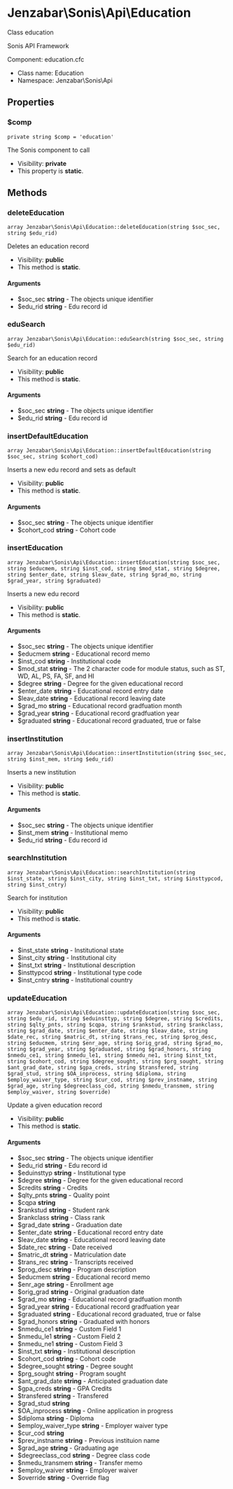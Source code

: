 Jenzabar\Sonis\Api\Education
===============

Class education

Sonis API Framework

Component: education.cfc


* Class name: Education
* Namespace: Jenzabar\Sonis\Api





Properties
----------


### $comp

    private string $comp = 'education'

The Sonis component to call



* Visibility: **private**
* This property is **static**.


Methods
-------


### deleteEducation

    array Jenzabar\Sonis\Api\Education::deleteEducation(string $soc_sec, string $edu_rid)

Deletes an education record



* Visibility: **public**
* This method is **static**.


#### Arguments
* $soc_sec **string** - The objects unique identifier
* $edu_rid **string** - Edu record id



### eduSearch

    array Jenzabar\Sonis\Api\Education::eduSearch(string $soc_sec, string $edu_rid)

Search for an education record



* Visibility: **public**
* This method is **static**.


#### Arguments
* $soc_sec **string** - The objects unique identifier
* $edu_rid **string** - Edu record id



### insertDefaultEducation

    array Jenzabar\Sonis\Api\Education::insertDefaultEducation(string $soc_sec, string $cohort_cod)

Inserts a new edu record and sets as default



* Visibility: **public**
* This method is **static**.


#### Arguments
* $soc_sec **string** - The objects unique identifier
* $cohort_cod **string** - Cohort code



### insertEducation

    array Jenzabar\Sonis\Api\Education::insertEducation(string $soc_sec, string $educmem, string $inst_cod, string $mod_stat, string $degree, string $enter_date, string $leav_date, string $grad_mo, string $grad_year, string $graduated)

Inserts a new edu record



* Visibility: **public**
* This method is **static**.


#### Arguments
* $soc_sec **string** - The objects unique identifier
* $educmem **string** - Educational record memo
* $inst_cod **string** - Institutional code
* $mod_stat **string** - The 2 character code for module status, such as ST, WD, AL, PS, FA, SF, and HI
* $degree **string** - Degree for the given educational record
* $enter_date **string** - Educational record entry date
* $leav_date **string** - Educational record leaving date
* $grad_mo **string** - Educational record gradfuation month
* $grad_year **string** - Educational record gradfuation year
* $graduated **string** - Educational record graduated, true or false



### insertInstitution

    array Jenzabar\Sonis\Api\Education::insertInstitution(string $soc_sec, string $inst_mem, string $edu_rid)

Inserts a new institution



* Visibility: **public**
* This method is **static**.


#### Arguments
* $soc_sec **string** - The objects unique identifier
* $inst_mem **string** - Institutional memo
* $edu_rid **string** - Edu record id



### searchInstitution

    array Jenzabar\Sonis\Api\Education::searchInstitution(string $inst_state, string $inst_city, string $inst_txt, string $insttypcod, string $inst_cntry)

Search for institution



* Visibility: **public**
* This method is **static**.


#### Arguments
* $inst_state **string** - Institutional state
* $inst_city **string** - Institutional city
* $inst_txt **string** - Institutional description
* $insttypcod **string** - Institutional type code
* $inst_cntry **string** - Institutional country



### updateEducation

    array Jenzabar\Sonis\Api\Education::updateEducation(string $soc_sec, string $edu_rid, string $eduinsttyp, string $degree, string $credits, string $qlty_pnts, string $cqpa, string $rankstud, string $rankclass, string $grad_date, string $enter_date, string $leav_date, string $date_rec, string $matric_dt, string $trans_rec, string $prog_desc, string $educmem, string $enr_age, string $orig_grad, string $grad_mo, string $grad_year, string $graduated, string $grad_honors, string $nmedu_ce1, string $nmedu_le1, string $nmedu_ne1, string $inst_txt, string $cohort_cod, string $degree_sought, string $prg_sought, string $ant_grad_date, string $gpa_creds, string $transfered, string $grad_stud, string $OA_inprocess, string $diploma, string $employ_waiver_type, string $cur_cod, string $prev_instname, string $grad_age, string $degreeclass_cod, string $nmedu_transmem, string $employ_waiver, string $override)

Update a given education record



* Visibility: **public**
* This method is **static**.


#### Arguments
* $soc_sec **string** - The objects unique identifier
* $edu_rid **string** - Edu record id
* $eduinsttyp **string** - Institutional type
* $degree **string** - Degree for the given educational record
* $credits **string** - Credits
* $qlty_pnts **string** - Quality point
* $cqpa **string**
* $rankstud **string** - Student rank
* $rankclass **string** - Class rank
* $grad_date **string** - Graduation date
* $enter_date **string** - Educational record entry date
* $leav_date **string** - Educational record leaving date
* $date_rec **string** - Date received
* $matric_dt **string** - Matriculation date
* $trans_rec **string** - Transcripts received
* $prog_desc **string** - Program description
* $educmem **string** - Educational record memo
* $enr_age **string** - Enrollment age
* $orig_grad **string** - Original graduation date
* $grad_mo **string** - Educational record gradfuation month
* $grad_year **string** - Educational record gradfuation year
* $graduated **string** - Educational record graduated, true or false
* $grad_honors **string** - Graduated with honors
* $nmedu_ce1 **string** - Custom Field 1
* $nmedu_le1 **string** - Custom Field 2
* $nmedu_ne1 **string** - Custom Field 3
* $inst_txt **string** - Institutional description
* $cohort_cod **string** - Cohort code
* $degree_sought **string** - Degree sought
* $prg_sought **string** - Program sought
* $ant_grad_date **string** - Anticipated graduation date
* $gpa_creds **string** - GPA Credits
* $transfered **string** - Transfered
* $grad_stud **string**
* $OA_inprocess **string** - Online application in progress
* $diploma **string** - Diploma
* $employ_waiver_type **string** - Employer waiver type
* $cur_cod **string**
* $prev_instname **string** - Previous instituion name
* $grad_age **string** - Graduating age
* $degreeclass_cod **string** - Degree class code
* $nmedu_transmem **string** - Transfer memo
* $employ_waiver **string** - Employer waiver
* $override **string** - Override flag


